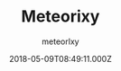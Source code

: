---
title: Meteorixy
github: https://github.com/meteorlxy/vuepress-theme-meteorlxy
demo: https://vuepress-theme-meteorlxy.meteorlxy.cn/
author: meteorlxy
ssg:
  - Vuepress
cms:
  - Markdown
date: 2018-05-09T08:49:11.000Z
description: ':sparkling_heart: VuePress Blog Theme - Meteorlxy'
draft: true
publish_date: '2018-05-09T08:49:11Z'
update_date: '2020-12-11T02:15:32Z'
github_star: 358
github_fork: 87
---
